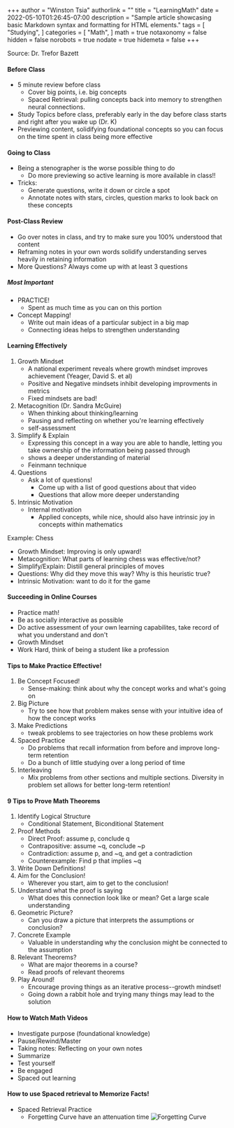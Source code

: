 +++
author = "Winston Tsia"
authorlink = ""
title = "LearningMath"
date = 2022-05-10T01:26:45-07:00
description = "Sample article showcasing basic Markdown syntax and formatting for HTML elements."
tags = [
    "Studying",
]
categories = [
    "Math",
]
math = true
notaxonomy = false
hidden = false
norobots = true
nodate = true
hidemeta = false
+++

Source: Dr. Trefor Bazett

#### Before Class
- 5 minute review before class
    - Cover big points, i.e. big concepts 
    - Spaced Retrieval: pulling concepts back into memory to strengthen neural connections.
- Study Topics before class, preferably early in the day before class starts and right after you wake up (Dr. K)
- Previewing content, solidifying foundational concepts so you can focus on the time spent in class being more effective

#### Going to Class
- Being a stenographer is the worse possible thing to do
    - Do more previewing so active learning is more available in class!!
- Tricks:
    - Generate questions, write it down or circle a spot
    - Annotate notes with stars, circles, question marks to look back on these concepts

#### Post-Class Review
- Go over notes in class, and try to make sure you 100% understood that content
- Reframing notes in your own words solidify understanding serves heavily in retaining information
- More Questions? Always come up with at least 3 questions

##### Most Important
- PRACTICE!
    - Spent as much time as you can on this portion
- Concept Mapping!
    - Write out main ideas of a particular subject in a big map
    - Connecting ideas helps to strengthen understanding

#### Learning Effectively
1. Growth Mindset
    - A national experiment reveals where growth mindset improves achievement (Yeager, David S. et al)
    - Positive and Negative mindsets inhibit developing improvments in metrics
    - Fixed mindsets are bad!
2. Metacognition (Dr. Sandra McGuire)
    - When thinking about thinking/learning
    - Pausing and reflecting on whether you're learning effectively
    - self-assessment 
3. Simplify & Explain
    - Expressing this concept in a way you are able to handle, letting you take ownership of the information being passed through
    - shows a deeper understanding of material
    - Feinmann technique
4. Questions
    - Ask a lot of questions!
        - Come up with a list of good questions about that video
        - Questions that allow more deeper understanding
5. Intrinsic Motivation
    - Internal motivation
        - Applied concepts, while nice, should also have intrinsic joy in concepts within mathematics

Example: Chess
- Growth Mindset: Improving is only upward!
- Metacognition: What parts of learning chess was effective/not?
- Simplify/Explain: Distill general principles of moves
- Questions: Why did they move this way? Why is this heuristic true?
- Intrinsic Motivation: want to do it for the game

#### Succeeding in Online Courses
- Practice math!
- Be as socially interactive as possible
- Do active assessment of your own learning capabilites, take record of what you understand and don't
- Growth Mindset
- Work Hard, think of being a student like a profession

#### Tips to Make Practice Effective!
1. Be Concept Focused!
    - Sense-making: think about why the concept works and what's going on
2. Big Picture
    - Try to see how that problem makes sense with your intuitive idea of how the concept works
3. Make Predictions
    - tweak problems to see trajectories on how these problems work
4. Spaced Practice
    - Do problems that recall information from before and improve long-term retention
    - Do a bunch of little studying over a long period of time
5. Interleaving
    - Mix problems from other sections and multiple sections. Diversity in problem set allows for better long-term retention!

#### 9 Tips to Prove Math Theorems
1. Identify Logical Structure
    - Conditional Statement, Biconditional Statement
2. Proof Methods
    - Direct Proof: assume p, conclude q
    - Contrapositive: assume ~q, conclude ~p
    - Contradiction: assume p, and ~q, and get a contradiction
    - Counterexample: Find p that implies ~q
3. Write Down Definitions!
4. Aim for the Conclusion!
    - Wherever you start, aim to get to the conclusion!
5. Understand what the proof is saying
    - What does this connection look like or mean? Get a large scale understanding
6. Geometric Picture?
    - Can you draw a picture that interprets the assumptions or conclusion?
7. Concrete Example
    - Valuable in understanding why the conclusion might be connected to the assumption
8. Relevant Theorems?
    - What are major theorems in a course? 
    - Read proofs of relevant theorems
9. Play Around!
    - Encourage proving things as an iterative process--growth mindset!
    - Going down a rabbit hole and trying many things may lead to the solution

#### How to Watch Math Videos
- Investigate purpose (foundational knowledge)
- Pause/Rewind/Master
- Taking notes: Reflecting on your own notes
- Summarize
- Test yourself
- Be engaged
- Spaced out learning

#### How to use Spaced retrieval to Memorize Facts!
- Spaced Retrieval Practice
    - Forgetting Curve have an attenuation time
![Forgetting Curve](/img/ForgettingCurve.png)